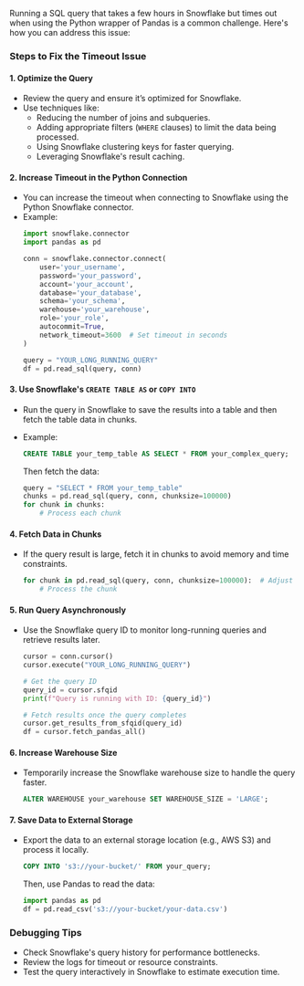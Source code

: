 Running a SQL query that takes a few hours in Snowflake but times out when using the Python wrapper of Pandas is a common challenge. Here's how you can address this issue:

### Steps to Fix the Timeout Issue

#### 1. **Optimize the Query**
   - Review the query and ensure it’s optimized for Snowflake. 
   - Use techniques like:
     - Reducing the number of joins and subqueries.
     - Adding appropriate filters (`WHERE` clauses) to limit the data being processed.
     - Using Snowflake clustering keys for faster querying.
     - Leveraging Snowflake's result caching.

#### 2. **Increase Timeout in the Python Connection**
   - You can increase the timeout when connecting to Snowflake using the Python Snowflake connector. 
   - Example:
     ```python
     import snowflake.connector
     import pandas as pd

     conn = snowflake.connector.connect(
         user='your_username',
         password='your_password',
         account='your_account',
         database='your_database',
         schema='your_schema',
         warehouse='your_warehouse',
         role='your_role',
         autocommit=True,
         network_timeout=3600  # Set timeout in seconds
     )

     query = "YOUR_LONG_RUNNING_QUERY"
     df = pd.read_sql(query, conn)
     ```

#### 3. **Use Snowflake's `CREATE TABLE AS` or `COPY INTO`**
   - Run the query in Snowflake to save the results into a table and then fetch the table data in chunks.
   - Example:
     ```sql
     CREATE TABLE your_temp_table AS SELECT * FROM your_complex_query;
     ```

     Then fetch the data:
     ```python
     query = "SELECT * FROM your_temp_table"
     chunks = pd.read_sql(query, conn, chunksize=100000)
     for chunk in chunks:
         # Process each chunk
     ```

#### 4. **Fetch Data in Chunks**
   - If the query result is large, fetch it in chunks to avoid memory and time constraints.
     ```python
     for chunk in pd.read_sql(query, conn, chunksize=100000):  # Adjust chunksize as needed
         # Process the chunk
     ```

#### 5. **Run Query Asynchronously**
   - Use the Snowflake query ID to monitor long-running queries and retrieve results later.
     ```python
     cursor = conn.cursor()
     cursor.execute("YOUR_LONG_RUNNING_QUERY")

     # Get the query ID
     query_id = cursor.sfqid
     print(f"Query is running with ID: {query_id}")

     # Fetch results once the query completes
     cursor.get_results_from_sfqid(query_id)
     df = cursor.fetch_pandas_all()
     ```

#### 6. **Increase Warehouse Size**
   - Temporarily increase the Snowflake warehouse size to handle the query faster.
     ```sql
     ALTER WAREHOUSE your_warehouse SET WAREHOUSE_SIZE = 'LARGE';
     ```

#### 7. **Save Data to External Storage**
   - Export the data to an external storage location (e.g., AWS S3) and process it locally.
     ```sql
     COPY INTO 's3://your-bucket/' FROM your_query;
     ```

     Then, use Pandas to read the data:
     ```python
     import pandas as pd
     df = pd.read_csv('s3://your-bucket/your-data.csv')
     ```

### Debugging Tips
- Check Snowflake's query history for performance bottlenecks.
- Review the logs for timeout or resource constraints.
- Test the query interactively in Snowflake to estimate execution time.
